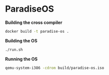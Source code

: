 # ParadiseOS

**Building the cross compiler**

``` sh
docker build -t paradise-os .
```

**Building the OS**

``` sh
./run.sh
```

**Running the OS**

``` sh
qemu-system-i386 -cdrom build/paradise-os.iso
```
